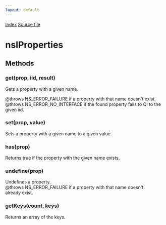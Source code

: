 ```yaml
---
layout: default
---
```

<div id='links'><a href="../index.html">Index</a>
<a href="http://dxr.mozilla.org/mozilla-central/source/xpcom/ds/nsIProperties.idl">Source file</a>
</div>

# nsIProperties #

## Methods ##

### get(prop, iid, result) ###
  
Gets a property with a given name.   
  
@throws NS_ERROR_FAILURE if a property with that name doesn't exist.  
@throws NS_ERROR_NO_INTERFACE if the found property fails to QI to the   
given iid.  
  

### set(prop, value) ###
  
Sets a property with a given name to a given value.   
  

### has(prop) ###
  
Returns true if the property with the given name exists.  
  

### undefine(prop) ###
  
Undefines a property.  
@throws NS_ERROR_FAILURE if a property with that name doesn't  
already exist.  
  

### getKeys(count, keys) ###
  
 Returns an array of the keys.  
  
